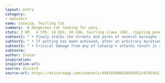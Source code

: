 ```yaml
---
layout: entry
category:
- monsters
name: Catwisp, Twirling Cat
summary:  A dangerous cat looking for pats.
stats: 3 HP,  4 STR, 14 DEX, 10 CHA, twirling claws (d4), rippling pounce (d8)
subtext1: " • Slowly stalks the streets and parks of several boroughs in search of someone, anyone, to pet its furry head."
subtext2: " • If petting has been achieved, after an arbitrary duration, with only the slightest of warning (CHA save to detect), annoyance threshold will be reached and Catwisp will launch into a Twirling Flurry attack (d10)."
subtext3: " • Critical damage from any of Catwisp's attacks result in shredded skin and much bleeding."
subtext4:
author: Slater
inspiration:
inspiration-url:
source: discord
source-url: https://discordapp.com/channels/499193406828838922/674544134798966806/701191300657184829
---
```

